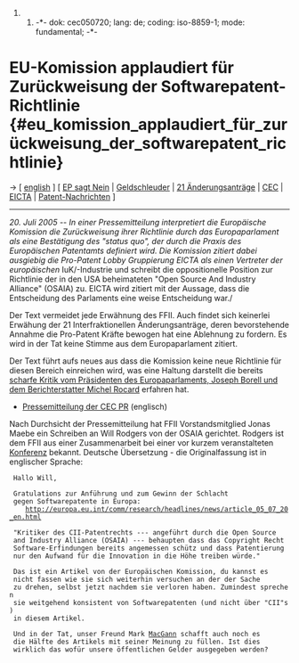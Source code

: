 1.  1.  -\*- dok: cec050720; lang: de; coding: iso-8859-1; mode:
        fundamental; -\*-

# EU-Komission applaudiert für Zurückweisung der Softwarepatent-Richtlinie {#eu_komission_applaudiert_für_zurückweisung_der_softwarepatent_richtlinie}

-\> \[ [ english](Cec050720En "wikilink") \] \[ [ EP sagt
Nein](Ep050706De "wikilink") \| [
Geldschleuder](SpinPr050708De "wikilink") \| [ 21
Änderungsanträge](AmPlenPr050701De "wikilink") \| [
CEC](SwpatcecDe "wikilink") \| [ EICTA](SwpateictaDe "wikilink") \| [
Patent-Nachrichten](SwpatcninoDe "wikilink") \]

------------------------------------------------------------------------

*20. Juli 2005 \-- In einer Pressemitteilung interpretiert die
Europäische Komission die Zurückweisung ihrer Richtlinie durch das
Europaparlament als eine Bestätigung des \"status quo\", der durch die
Praxis des Europäischen Patentamts definiert wird. Die Komission zitiert
dabei ausgiebig die Pro-Patent Lobby Gruppierung EICTA als einen
Vertreter der europäischen* IuK/-Industrie und schreibt die
oppositionelle Position zur Richtlinie der in den USA beheimateten
\"Open Source And Industry Alliance\" (OSAIA) zu. EICTA wird zitiert mit
der Aussage, dass die Entscheidung des Parlaments eine weise
Entscheidung war./

Der Text vermeidet jede Erwähnung des FFII. Auch findet sich keinerlei
Erwähung der 21 Interfraktionellen Änderungsanträge, deren bevorstehende
Annahme die Pro-Patent Kräfte bewogen hat eine Ablehnung zu fordern. Es
wird in der Tat keine Stimme aus dem Europaparlament zitiert.

Der Text führt aufs neues aus dass die Komission keine neue Richtlinie
für diesen Bereich einreichen wird, was eine Haltung darstellt die
bereits [ scharfe Kritik vom Präsidenten des Europaparlaments, Joseph
Borell und dem Berichterstatter Michel
Rocard](PressConf050706De "wikilink") erfahren hat.

-   [Pressemitteilung der CEC
    PR](http://europa.eu.int/comm/research/headlines/news/article_05_07_20_en.html "wikilink")
    (englisch)

Nach Durchsicht der Pressemitteilung hat FFII Vorstandsmitglied Jonas
Maebe ein Schreiben an Will Rodgers von der OSAIA gerichtet. Rodgers ist
dem FFII aus einer Zusammenarbeit bei einer vor kurzem veranstalteten [
Konferenz](Konf0506En "wikilink") bekannt. Deutsche Übersetzung - die
Originalfassung ist in englischer Sprache:

` Hallo Will,`

` Gratulations zur Anführung und zum Gewinn der Schlacht`\
` gegen Softwarepatente in Europa:`\
`    `[`http://europa.eu.int/comm/research/headlines/news/article_05_07_20_en.html`](http://europa.eu.int/comm/research/headlines/news/article_05_07_20_en.html)

` "Kritiker des CII-Patentrechts --- angeführt durch die Open Source`\
` and Industry Alliance (OSAIA) --- behaupten dass das Copyright Recht`\
` Software-Erfindungen bereits angemessen schütz und dass Patentierung`\
` nur den Aufwand für die Innovation in die Höhe treiben würde."`

` Das ist ein Artikel von der Europäischen Komission, du kannst es`\
` nicht fassen wie sie sich weiterhin versuchen an der der Sache `\
` zu drehen, selbst jetzt nachdem sie verloren haben. Zumindest sprechen`\
` sie weitgehend konsistent von Softwarepatenten (und nicht über "CII"s)`\
` in diesem Artikel.`

` Und in der Tat, unser Freund Mark `[`MacGann`](MacGann "wikilink")` schafft auch noch es `\
` die Hälfte des Artikels mit seiner Meinung zu füllen. Ist dies `\
` wirklich das wofür unsere öffentlichen Gelder ausgegeben werden?`
